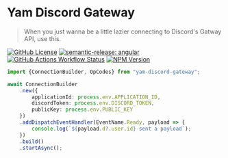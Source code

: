 # Yam Discord Gateway
> When you just wanna be a little lazier connecting to Discord's Gatway API, use this. 

[![GitHub License](https://img.shields.io/github/license/tstepanski/yam-discord-gateway)](https://github.com/tstepanski/yam-discord-gateway/blob/main/LICENSE)
[![semantic-release: angular](https://img.shields.io/badge/semantic--release-angular-e10079?logo=semantic-release)](https://github.com/semantic-release/semantic-release)
[![GitHub Actions Workflow Status](https://img.shields.io/github/actions/workflow/status/tstepanski/yam-discord-gateway/common.build.yml?logo=githubactions&logoColor=2088FF)](https://github.com/tstepanski/yam-discord-gateway/actions)
[![NPM Version](https://img.shields.io/npm/v/yam-discord-gateway?color=CB3837&logo=npm&logoColor=CB3837)](https://www.npmjs.com/package/yam-discord-gateway)

```typescript
import {ConnectionBuilder, OpCodes} from "yam-discord-gateway";

await ConnectionBuilder
    .new({
        applicationId: process.env.APPLICATION_ID,
        discordToken: process.env.DISCORD_TOKEN,
        publicKey: process.env.PUBLIC_KEY
    })
    .addDispatchEventHandler(EventName.Ready, payload => {
        console.log(`${payload.d?.user.id} sent a payload`);
    })
    .build()
    .startAsync();
```
